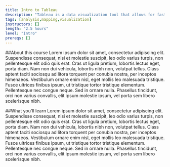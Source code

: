 ```yaml
---
title: Intro to Tableau
description: "Tableau is a data visualization tool that allows for fast, drag- and-drop creation of charts, maps, and dashboards that provide interactive filter, highlight, and drill down capabilities. This training will give you basic tools to start using Tableau productively in your department."
tags: [analysis,mapping,visualization]
instructors: []
length: "2.5 hours"
level: "Intro"
prereqs: []
---
```

##About this course
Lorem ipsum dolor sit amet, consectetur adipiscing elit. Suspendisse consequat, nisi et molestie suscipit, leo odio varius turpis, non pellentesque elit odio quis erat. Cras ut ligula pretium, lobortis lectus eget, porta diam. Nam non dui vehicula, lobortis nibh non, volutpat tellus. Class aptent taciti sociosqu ad litora torquent per conubia nostra, per inceptos himenaeos. Vestibulum ornare enim nisl, eget mollis leo malesuada tristique. Fusce ultrices finibus ipsum, ut tristique tortor tristique elementum. Pellentesque nec congue neque. Sed in ornare nulla. Phasellus tincidunt, orci non varius convallis, elit ipsum molestie ipsum, vel porta sem libero scelerisque nibh.

##What you'll learn
Lorem ipsum dolor sit amet, consectetur adipiscing elit. Suspendisse consequat, nisi et molestie suscipit, leo odio varius turpis, non pellentesque elit odio quis erat. Cras ut ligula pretium, lobortis lectus eget, porta diam. Nam non dui vehicula, lobortis nibh non, volutpat tellus. Class aptent taciti sociosqu ad litora torquent per conubia nostra, per inceptos himenaeos. Vestibulum ornare enim nisl, eget mollis leo malesuada tristique. Fusce ultrices finibus ipsum, ut tristique tortor tristique elementum. Pellentesque nec congue neque. Sed in ornare nulla. Phasellus tincidunt, orci non varius convallis, elit ipsum molestie ipsum, vel porta sem libero scelerisque nibh.
